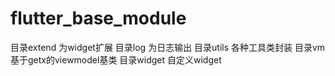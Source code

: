 # flutter_base_module

目录extend 为widget扩展
目录log 为日志输出
目录utils 各种工具类封装
目录vm 基于getx的viewmodel基类
目录widget 自定义widget
